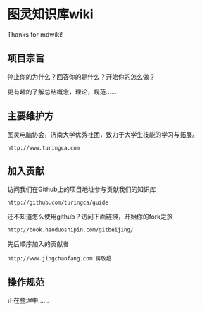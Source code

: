 图灵知识库wiki
=====

Thanks for mdwiki!

项目宗旨
----------

停止你的为什么？回答你的是什么？开始你的怎么做？

更有趣的了解总结概念，理论，规范……


主要维护方
----------

图灵电脑协会，济南大学优秀社团，致力于大学生技能的学习与拓展。

    http://www.turingca.com


加入贡献
----------

访问我们在Github上的项目地址参与贡献我们的知识库

    http://github.com/turingca/guide
    
还不知道怎么使用github？访问下面链接，开始你的fork之旅

    http://book.haoduoshipin.com/gitbeijing/

先后顺序加入的贡献者

    http://www.jingchaofang.com 房敬超
    

操作规范
----------
正在整理中……
